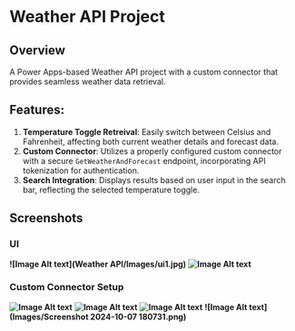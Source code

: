 
# Weather API Project

## Overview
A Power Apps-based Weather API project with a custom connector that provides seamless weather data retrieval.

## Features:
1. **Temperature Toggle Retreival**: Easily switch between Celsius and Fahrenheit, affecting both current weather details and forecast data.
2. **Custom Connector**: Utilizes a properly configured custom connector with a secure `GetWeatherAndForecast` endpoint, incorporating API tokenization for authentication.
3. **Search Integration**: Displays results based on user input in the search bar, reflecting the selected temperature toggle.

## Screenshots

### UI
**![Image Alt text](Weather API/Images/ui1.jpg)**
**![Image Alt text](Images/ui2.jpg)**

### Custom Connector Setup
**![Image Alt text](Images/photo_1_2024-10-07_19-15-02.jpg)**
**![Image Alt text](Images/photo_5_2024-10-07_19-15-02.jpg)**
**![Image Alt text](Images/photo_4_2024-10-07_19-15-02.jpg)**
**![Image Alt text](Images/Screenshot 2024-10-07 180731.png)**



